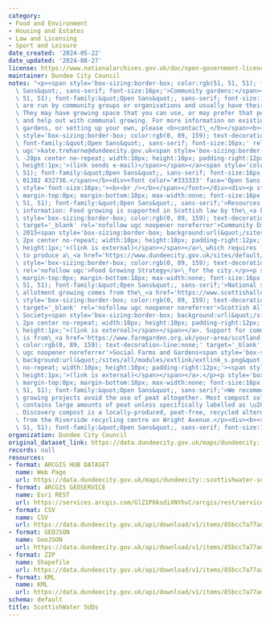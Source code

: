 ```yaml
---
category:
- Food and Environment
- Housing and Estates
- Law and Licensing
- Sport and Leisure
date_created: '2024-05-22'
date_updated: '2024-08-27'
license: https://www.nationalarchives.gov.uk/doc/open-government-licence/version/3/
maintainer: Dundee City Council
notes: "<p><span style='box-sizing:border-box; color:rgb(51, 51, 51); font-family:&quot;Open\
  \ Sans&quot;, sans-serif; font-size:16px;'>Community gardens:</span><span style='color:rgb(51,\
  \ 51, 51); font-family:&quot;Open Sans&quot;, sans-serif; font-size:16px;'>\_these\
  \ are run by community groups or organisations and usually have their own committee.\
  \ They may have growing space that you can use, or may prefer that people muck in\
  \ and help out with communal growing. For more information on existing community\
  \ gardens, or setting up your own, please <b>contact\_</b></span><b><a href='mailto:kate.treharne@dundeecity.gov.uk'\
  \ style='box-sizing:border-box; color:rgb(0, 89, 159); text-decoration-line:none;\
  \ font-family:&quot;Open Sans&quot;, sans-serif; font-size:16px;' rel='nofollow\
  \ ugc'>kate.treharne@dundeecity.gov.uk<span style='box-sizing:border-box; background:url(&quot;/sites/all/modules/extlink/extlink_s.png&quot;)\
  \ -20px center no-repeat; width:10px; height:10px; padding-right:12px;'><span style='box-sizing:border-box;\
  \ height:1px;'>(link sends e-mail)</span></span></a><span style='color:rgb(51, 51,\
  \ 51); font-family:&quot;Open Sans&quot;, sans-serif; font-size:16px;'>, telephone\
  \ 01382 432736.</span></b><div><font color='#333333' face='Open Sans, sans-serif'><span\
  \ style='font-size:16px;'><b><br /></b></span></font></div><div><p style='box-sizing:border-box;\
  \ margin-top:0px; margin-bottom:18px; max-width:none; font-size:16px; color:rgb(51,\
  \ 51, 51); font-family:&quot;Open Sans&quot;, sans-serif;'>Resources and further\
  \ information: Food growing is supported in Scottish law by the\_<a href='https://www.legislation.gov.uk/asp/2015/6/contents/enacted'\
  \ style='box-sizing:border-box; color:rgb(0, 89, 159); text-decoration-line:none;'\
  \ target='_blank' rel='nofollow ugc noopener noreferrer'>Community Empowerment Act\
  \ 2015<span style='box-sizing:border-box; background:url(&quot;/sites/all/modules/extlink/extlink_s.png&quot;)\
  \ 2px center no-repeat; width:10px; height:10px; padding-right:12px;'><span style='box-sizing:border-box;\
  \ height:1px;'>(link is external)</span></span></a>\_which requires local authorities\
  \ to produce a\_<a href='https://www.dundeecity.gov.uk/sites/default/files/publications/food_growing_strategy.pdf'\
  \ style='box-sizing:border-box; color:rgb(0, 89, 159); text-decoration-line:none;'\
  \ rel='nofollow ugc'>Food Growing Strategy</a>\_for the city.</p><p style='box-sizing:border-box;\
  \ margin-top:0px; margin-bottom:18px; max-width:none; font-size:16px; color:rgb(51,\
  \ 51, 51); font-family:&quot;Open Sans&quot;, sans-serif;'>National support for\
  \ allotment growing comes from the\_<a href='https://www.scottishallotments.org/'\
  \ style='box-sizing:border-box; color:rgb(0, 89, 159); text-decoration-line:none;'\
  \ target='_blank' rel='nofollow ugc noopener noreferrer'>Scottish Allotment Gardens\
  \ Society<span style='box-sizing:border-box; background:url(&quot;/sites/all/modules/extlink/extlink_s.png&quot;)\
  \ 2px center no-repeat; width:10px; height:10px; padding-right:12px;'><span style='box-sizing:border-box;\
  \ height:1px;'>(link is external)</span></span></a>. Support for community growing\
  \ is from\_<a href='https://www.farmgarden.org.uk/your-area/scotland' style='box-sizing:border-box;\
  \ color:rgb(0, 89, 159); text-decoration-line:none;' target='_blank' rel='nofollow\
  \ ugc noopener noreferrer'>Social Farms and Gardens<span style='box-sizing:border-box;\
  \ background:url(&quot;/sites/all/modules/extlink/extlink_s.png&quot;) 2px center\
  \ no-repeat; width:10px; height:10px; padding-right:12px;'><span style='box-sizing:border-box;\
  \ height:1px;'>(link is external)</span></span></a>.</p><p style='box-sizing:border-box;\
  \ margin-top:0px; margin-bottom:18px; max-width:none; font-size:16px; color:rgb(51,\
  \ 51, 51); font-family:&quot;Open Sans&quot;, sans-serif;'>We recommend that food\
  \ growing projects avoid the use of peat altogether. Most compost sold in the UK\
  \ contains large amounts of peat unless specifically labelled as \u2018peat-free\u2019\
  . Discovery compost is a locally-produced, peat-free, recycled alternative available\
  \ from the Riverside recycling centre on Wright Avenue.</p><div><b><span style='color:rgb(51,\
  \ 51, 51); font-family:&quot;Open Sans&quot;, sans-serif; font-size:16px;'><br /></span></b></div></div></p>"
organization: Dundee City Council
original_dataset_link: https://data.dundeecity.gov.uk/maps/dundeecity::scottishwater-suds
records: null
resources:
- format: ARCGIS HUB DATASET
  name: Web Page
  url: https://data.dundeecity.gov.uk/maps/dundeecity::scottishwater-suds
- format: ARCGIS GEOSERVICE
  name: Esri REST
  url: https://services.arcgis.com/GlZ1P6ksdiXNYhvC/arcgis/rest/services/Community_Growing_Space/FeatureServer/1
- format: CSV
  name: CSV
  url: https://data.dundeecity.gov.uk/api/download/v1/items/85bcc7a77adc437bbdb9fb7683dce0f7/csv?layers=1
- format: GEOJSON
  name: GeoJSON
  url: https://data.dundeecity.gov.uk/api/download/v1/items/85bcc7a77adc437bbdb9fb7683dce0f7/geojson?layers=1
- format: ZIP
  name: Shapefile
  url: https://data.dundeecity.gov.uk/api/download/v1/items/85bcc7a77adc437bbdb9fb7683dce0f7/shapefile?layers=1
- format: KML
  name: KML
  url: https://data.dundeecity.gov.uk/api/download/v1/items/85bcc7a77adc437bbdb9fb7683dce0f7/kml?layers=1
schema: default
title: ScottishWater SUDs
---
```

